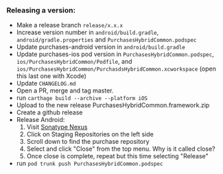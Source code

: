 ### Releasing a version: 

- Make a release branch `release/x.x.x`
- Increase version number in `android/build.gradle`, `android/gradle.properties` and `PurchasesHybridCommon.podspec`
- Update purchases-android version in `android/build.gradle`
- Update purchases-ios pod version in `PurchasesHybridCommon.podspec`, `ios/PurchasesHybridCommon/Podfile`, and `ios/PurchasesHybridCommon/PurchasdsHybridCommon.xcworkspace` (open this last one with Xcode)
- Update `CHANGELOG.md`
- Open a PR, merge and tag master.
- run `carthage build --archive --platform iOS`
- Upload to the new release PurchasesHybridCommon.framework.zip
- Create a github release
- Release Android:
  1. Visit [Sonatype Nexus](https://oss.sonatype.org/)
  1. Click on Staging Repositories on the left side
  1. Scroll down to find the purchase repository
  1. Select and click "Close" from the top menu. Why is it called close?
  1. Once close is complete, repeat but this time selecting "Release"
- run `pod trunk push PurchasesHybridCommon.podspec`
